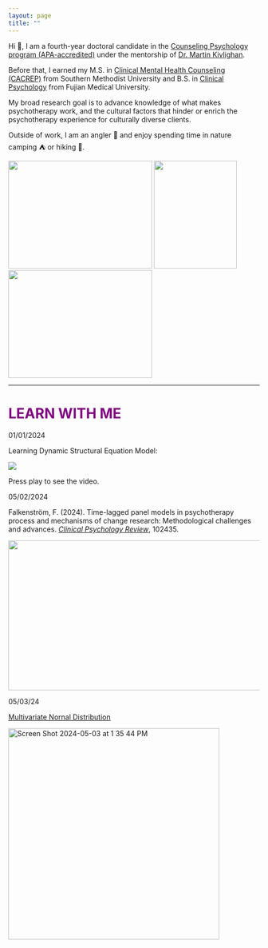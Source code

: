 ```yaml
---
layout: page
title: ""
---
```

Hi 👋, I am a fourth-year doctoral candidate in the [Counseling Psychology program (APA-accredited)](https://education.uiowa.edu/areas-study/counseling-and-mental-health/counseling-psychology) under the mentorship of [Dr. Martin Kivlighan](https://scholar.google.com/citations?user=eOy2ZCkAAAAJ&hl=en). 

Before that, I earned my M.S. in [Clinical Mental Health Counseling (CACREP)](https://www.smu.edu/simmons/academics/counseling/ms-counseling) from Southern Methodist University and B.S. in [Clinical Psychology](https://www.fjmu.edu.cn/) from Fujian Medical University.

My broad research goal is to advance knowledge of what makes psychotherapy work, and the cultural factors that hinder or enrich the psychotherapy experience for culturally diverse clients.

Outside of work, I am an angler 🎣 and enjoy spending time in nature camping ⛺ or hiking 🥾.



<img src="https://github.com/anglerkw/anglerkw.github.io/assets/168578386/4adae32b-8063-46e9-bf88-6c2a15d9d410" width="288" height="216">
<img src="https://github.com/anglerkw/anglerkw.github.io/assets/168578386/f71f634c-a517-48f2-96b5-b232de9eed98" width="166" height="216">
<img src="https://github.com/anglerkw/anglerkw.github.io/assets/168578386/2ef9ad60-4ad9-4e4d-9246-0aef399b5478" width="288" height="216">






---
# <span style="color: purple ">LEARN WITH ME</span>

01/01/2024

Learning Dynamic Structural Equation Model:

[![](https://markdown-videos-api.jorgenkh.no/youtube/lvh-16N0HPY)](https://youtu.be/lvh-16N0HPY)

Press play to see the video.

05/02/2024

Falkenström, F. (2024). Time-lagged panel models in psychotherapy process and mechanisms of change research: Methodological challenges and advances. *[Clinical Psychology Review](https://www.sciencedirect.com/science/article/pii/S0272735824000564?ref=pdf_download&fr=RR-2&rr=87d17d6b4b361130#bb0370)*, 102435.

<img src="https://github.com/anglerkw/anglerkw.github.io/assets/168578386/0a6d6551-e3c4-4230-abc0-c33a1aab6fc7" width="700" height="300">

05/03/24

[Multivariate Nornal Distribution](https://en.wikipedia.org/wiki/Multivariate_normal_distribution)

<img width="423" alt="Screen Shot 2024-05-03 at 1 35 44 PM" src="https://github.com/anglerkw/anglerkw.github.io/assets/168578386/59b87514-7950-42fa-adcb-d7e12e17ab4a">

